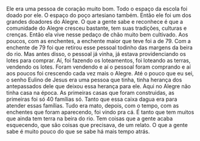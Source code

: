Ele era uma pessoa de coração muito bom. Todo o espaço da escola foi doado por ele. O espaço do poço artesiano também. Então ele foi um dos grandes doadores do Alegre.
O que a gente sabe e reconhece é que a comunidade do Alegre cresceu bastante, tem suas tradições, culturas e crenças. Então ela vive nesse pedaço de chão muito bem cultivado. 
Aos poucos, com as enchentes, a enchente maior que teve foi a de 79. Com a enchente de 79 foi que retirou esse pessoal todinho das margens da beira do rio. Mas antes disso, o pessoal já vinha, já estava providenciando os lotes para comprar. Aí, foi fazendo os loteamentos, foi loteando as terras, vendendo os lotes. Foram vendendo e aí o pessoal foram comprando e aí aos poucos foi crescendo cada vez mais o Alegre. 
Até o pouco que eu sei, o senho Eulino de Jesus era uma pessoa que tinha, tinha herança dos antepassados dele que deixou essa herança para ele. Aqui no Alegre não tinha casa na época. As primeiras casas que foram construidas, as primeiras foi só 40 famílias só. Tanto que essa caixa dagua era para atender essas famílias. Tudo era mato, depois, com o tempo, com as enchentes que foram aparecendo, foi vindo pra cá. É tanto que tem muitos que ainda tem terra na beira do rio. Tem coisas que a gente acaba esquecendo, que são coisas que precisava, de um relato. O que a gente sabe é muito pouco do que se sabe há mais tempo atrás. 